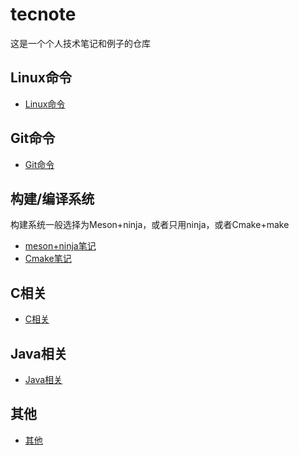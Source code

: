 # tecnote
这是一个个人技术笔记和例子的仓库

## Linux命令
* [Linux命令](Linux/Linux_zh_CN.md)

## Git命令
* [Git命令](Git/Git_zh_CN.md)

## 构建/编译系统
构建系统一般选择为Meson+ninja，或者只用ninja，或者Cmake+make
* [meson+ninja笔记](Meson/Meson_zh_CN.md)
* [Cmake笔记](CMake/CMake_zh_CN.md)

## C相关
* [C相关](C/C_zh_CN.md)

## Java相关
* [Java相关](Java/Java_zh_CN.md)

## 其他
* [其他](Other/Other_zh_CN.md)

